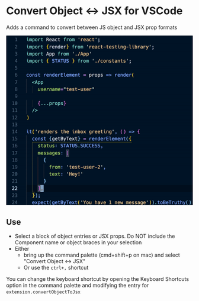 # Convert Object <-> JSX for VSCode

Adds a command to convert between JS object and JSX prop formats

![Demo converting between object and jsx](./demo.gif)

## Use

- Select a block of object entries or JSX props. Do NOT include the Component name or object braces in your selection
- Either
  - bring up the command palette (cmd+shift+p on mac) and select "Convert Object <-> JSX"
  - Or use the `ctrl+,` shortcut

You can change the keyboard shortcut by opening the Keyboard Shortcuts option in the command palette and modifying the entry for `extension.convertObjectToJsx`

